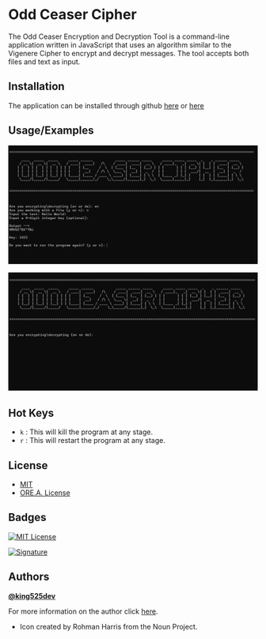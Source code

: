 # Odd Ceaser Cipher

The Odd Ceaser Encryption and Decryption Tool is a command-line application written in JavaScript that uses an
algorithm similar to the Vigenere Cipher to encrypt and decrypt messages. The tool accepts both files and text as
input.

## Installation

The application can be installed through github [here](https://github.com/king525dev/odd-ceaser-cipher/releases/tag/v1.0.0) or [here](https://github.com/king525dev/odd-ceaser-cipher/tree/main/dist)

## Usage/Examples

![App Screenshot](icons/resources/screenshot-1.png)

![App Screenshot](icons/resources/screenshot-2.png)

## Hot Keys

- `k` : This will kill the program at any stage.
- `r` : This will restart the program at any stage.

## License

- [MIT](https://choosealicense.com/licenses/mit/)
- [ORE.A. License](extras/license.txt)

## Badges

[![MIT License](https://img.shields.io/badge/License-MIT-green.svg)](https://choosealicense.com/licenses/mit/)   

[![Signature](https://img.shields.io/badge/Signature-ORE.A.ORIGINAL-brightgreen)](https://choosealicense.com/licenses/mit/)

## Authors

 **[@king525dev](https://github.com/king525dev)**

 For more information on the author click [here](https://king525-portfolio.pages.dev/).

 - Icon created by Rohman Harris from the Noun Project.

 <!-- ORE.A. ORIGINAL -->